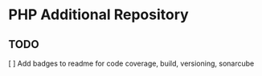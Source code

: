 # PHP Additional Repository

## TODO

[ ] Add badges to readme for code coverage, build, versioning, sonarcube 
